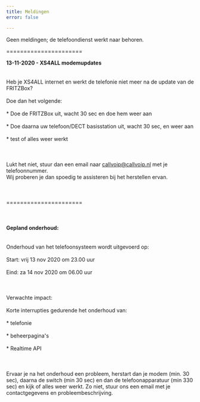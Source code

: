 ```yaml
---
title: Meldingen
error: false

---
```

Geen meldingen; de telefoondienst werkt naar behoren.<br>

======================

<b>13-11-2020 - XS4ALL modemupdates </b>  
<br>  
Heb je XS4ALL internet en werkt de telefonie niet meer na de update van de FRITZBox? <br>  
Doe dan het volgende: <br>  
\* Doe de FRITZBox uit, wacht 30 sec en doe hem weer aan<br>  
\* Doe daarna uw telefoon/DECT basisstation uit, wacht 30 sec, en weer aan<br>  
\* test of alles weer werkt <br>  
<br>   
Lukt het niet, stuur dan een email naar callvoip@callvoip.nl met je telefoonnummer.  
Wij proberen je dan spoedig te assisteren bij het herstellen ervan. <br>  
<br>  
====================== <br>  
<br>  
<b>Gepland onderhoud: </b>  
<br>  
Onderhoud van het telefoonsysteem wordt uitgevoerd op:<br>  
Start: vrij 13 nov 2020 om 23.00 uur<br>  
Eind: za 14 nov 2020 om 06.00 uur <br>  
<br>  
Verwachte impact: <br>  
Korte interrupties gedurende het onderhoud van: <Br>  
\* telefonie<br>  
\* beheerpagina's<br>  
\* Realtime API<br>  
<br>   
Ervaar je na het onderhoud een probleem, herstart dan je modem (min. 30 sec), daarna de switch (min 30 sec) en dan de telefoonapparatuur (min 330 sec) en kijk of alles weer werkt. Zo niet, stuur ons een email met je contactgegevens en probleembeschrijving. <br>  
<br>